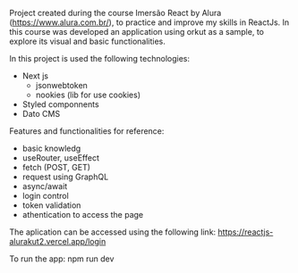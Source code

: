 Project created during the course Imersão React by Alura (https://www.alura.com.br/), to practice and improve my skills in ReactJs.
In this course was developed an application using orkut as a sample, to explore its visual and basic functionalities.

In this project is used the following technologies:
 - Next js
    - jsonwebtoken
    - nookies (lib for use cookies)
 - Styled componnents
 - Dato CMS

 Features and functionalities for reference:
 - basic knowledg 
 - useRouter, useEffect
 - fetch (POST, GET)
 - request using GraphQL
 - async/await
 - login control
 - token validation
 - athentication to access the page

 The aplication can be accessed using the following link: https://reactjs-alurakut2.vercel.app/login

 To run the app:
 npm run dev